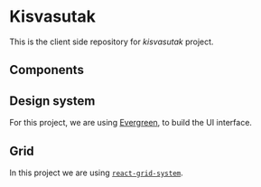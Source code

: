 # Kisvasutak
This is the client side repository for _kisvasutak_ project. 

## Components

## Design system

For this project, we are using [Evergreen](https://github.com/segmentio/evergreen), to build the UI interface.

## Grid 

In this project we are using [`react-grid-system`](https://github.com/sealninja/react-grid-system).
